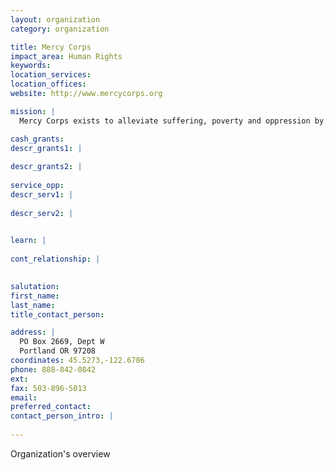 ```yaml
---
layout: organization
category: organization

title: Mercy Corps
impact_area: Human Rights
keywords: 
location_services: 
location_offices: 
website: http://www.mercycorps.org

mission: |
  Mercy Corps exists to alleviate suffering, poverty and oppression by helping people build secure, productive and just communities.

cash_grants: 
descr_grants1: |
  
descr_grants2: |
  
service_opp: 
descr_serv1: |
  
descr_serv2: |
  

learn: |
  
cont_relationship: |
  

salutation: 
first_name: 
last_name: 
title_contact_person: 

address: |
  PO Box 2669, Dept W  
  Portland OR 97208
coordinates: 45.5273,-122.6786
phone: 888-842-0842
ext: 
fax: 503-896-5013
email: 
preferred_contact: 
contact_person_intro: |
  
---
```

Organization's overview
